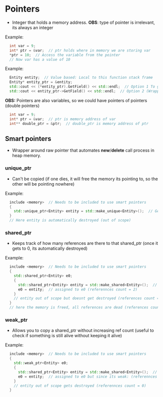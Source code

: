 # Pointers
- Integer that holds a memory address.
**OBS**: type of pointer is irrelevant, its always an integer

Example:
```cpp
  int var = 9;
  int* ptr = &var;  // ptr holds where in memory we are storing var
  *ptr = 10;  // Access the variable from the pointer
  // Now var has a value of 10
```

Example:
```cpp
  Entity entity;  // Value based: Local to this function stack frame
  Entity* entity_ptr = &entity;
  std::cout << (*entity_ptr).GetField() << std::endl;  // Option 1 To get value of pointer
  std::cout << entity_ptr->GetField() << std::endl;  // Option 2 (Wrapper) To get value of pointer
```

**OBS:** Pointers are also variables, so we could have pointers of pointers (double pointers)
```cpp
  int var = 9;
  int* ptr = &var;  // ptr is memory address of var
  int** double_ptr = &ptr;  // double_ptr is memory address of ptr
```

## Smart pointers
- Wrapper around raw pointer that automates **new**/**delete** call process in heap memory.

### unique_ptr
- Can't be copied (if one dies, it will free the memory its pointing to, so the other will be pointing nowhere)

Example:
```cpp
  include <memory>  // Needs to be included to use smart pointers
  {
    std::unique_ptr<Entity> entity = std::make_unique<Entity>();  // Gets created
  }
  // Here entity is automatically destroyed (out of scope)
```

### shared_ptr
- Keeps track of how many references are there to that shared_ptr (once it gets to 0, its automatically destroyed)

Example:
```cpp
  include <memory>  // Needs to be included to use smart pointers
  {
    std::shared_ptr<Entity> e0;
    {
      std::shared_ptr<Entity> entity = std::make_shared<Entity>();  // Gets created (references count = 1)
      e0 = entity;  // assigned to e0 (referennces count = 2)
    }
    // entity out of scope but doesnt get destroyed (references count = 1)
  }
  // here the memory is freed, all references are dead (references count = 0)
```

### weak_ptr
- Allows you to copy a shared_ptr without increasing ref count (useful to check if something is still alive without keeping it alive)

Example:
```cpp
  include <memory>  // Needs to be included to use smart pointers
  {
    std::weak_ptr<Entity> e0;
    {
      std::shared_ptr<Entity> entity = std::make_shared<Entity>();  // Gets created (references count = 1)
      e0 = entity;  // assigned to e0 but since its weak: (referennces count = 1)
    }
    // entity out of scope gets destroyed (referennces count = 0)
  }
```
